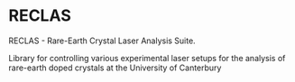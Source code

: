 # RECLAS
RECLAS - Rare-Earth Crystal Laser Analysis Suite.

Library for controlling various experimental laser setups for the analysis of rare-earth doped crystals at the University of Canterbury

